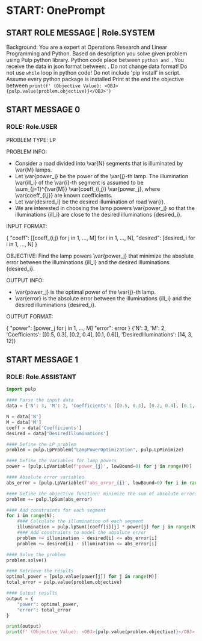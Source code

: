 # START: OnePrompt 
## START ROLE MESSAGE | Role.SYSTEM 
Background: You are a expert at Operations Research and Linear Programming and Python. Based on description you solve given problem using Pulp python library. Python code place between ```python and ```. You receive the data in json format between: <DATA></DATA>. Do not change data format! Do not use `while` loop in python code! Do not include 'pip install' in script. Assume every python package is installed Print at the end the objective between <OBJ></OBJ> `print(f' (Objective Value): <OBJ>{pulp.value(problem.objective)}</OBJ>')`  
## START MESSAGE 0 
### ROLE: Role.USER
<DESCRIPTION>
PROBLEM TYPE: LP

PROBLEM INFO: 

- Consider a road divided into \var{N} segments that is illuminated by \var{M} lamps.
- Let \var{power_j} be the power of the \var{j}-th lamp. The illumination \var{ill_i} of the \var{i}-th segment is assumed to be \sum_{j=1}^{\var{M}} \var{coeff_{i,j}} \var{power_j}, where \var{coeff_{i,j}} are known coefficients.
- Let \var{desired_i} be the desired illumination of road \var{i}. 
- We are interested in choosing the lamp powers \var{power_j} so that the illuminations {ill_i} are close to the desired illuminations {desired_i}. 

INPUT FORMAT: 

{
    "coeff": [[coeff_{i,j} for j in 1, ..., M] for i in 1, ..., N],
    "desired": [desired_i for i in 1, ..., N]
}

OBJECTIVE: Find the lamp powers \var{power_j} that minimize the absolute error between the illuminations {ill_i} and the desired illuminations {desired_i}.

OUTPUT INFO:

- \var{power_j} is the optimal power of the \var{j}-th lamp.
- \var{error} is the absolute error between the illuminations {ill_i} and the desired illuminations {desired_i}.

OUTPUT FORMAT:

{
    "power": [power_j for j in 1, ..., M]
    "error": error
}
</DESCRIPTION>
<DATA>
{'N': 3, 'M': 2, 'Coefficients': [[0.5, 0.3], [0.2, 0.4], [0.1, 0.6]], 'DesiredIlluminations': [14, 3, 12]}</DATA>


## START MESSAGE 1 
### ROLE: Role.ASSISTANT
```python
import pulp

#### Parse the input data
data = {'N': 3, 'M': 2, 'Coefficients': [[0.5, 0.3], [0.2, 0.4], [0.1, 0.6]], 'DesiredIlluminations': [14, 3, 12]}

N = data['N']
M = data['M']
coeff = data['Coefficients']
desired = data['DesiredIlluminations']

#### Define the LP problem
problem = pulp.LpProblem("LampPowerOptimization", pulp.LpMinimize)

#### Define the variables for lamp powers
power = [pulp.LpVariable(f'power_{j}', lowBound=0) for j in range(M)]

#### Absolute error variables
abs_error = [pulp.LpVariable(f'abs_error_{i}', lowBound=0) for i in range(N)]

#### Define the objective function: minimize the sum of absolute errors
problem += pulp.lpSum(abs_error)

#### Add constraints for each segment
for i in range(N):
    #### Calculate the illumination of each segment
    illumination = pulp.lpSum([coeff[i][j] * power[j] for j in range(M)])
    #### Add constraints to model the absolute error
    problem += illumination - desired[i] <= abs_error[i]
    problem += desired[i] - illumination <= abs_error[i]

#### Solve the problem
problem.solve()

#### Retrieve the results
optimal_power = [pulp.value(power[j]) for j in range(M)]
total_error = pulp.value(problem.objective)

#### Output results
output = {
    "power": optimal_power,
    "error": total_error
}

print(output)
print(f' (Objective Value): <OBJ>{pulp.value(problem.objective)}</OBJ>')
```

